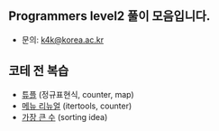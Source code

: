 ## Programmers level2 풀이 모음입니다.

- 문의: k4k@korea.ac.kr

## 코테 전 복습

- [튜플](https://github.com/TAVEResearch/TAVE_algorithm_study/blob/main/%EB%B0%95%EC%A0%9C%EC%9C%A4/programmers/level2/020322_tuple.py) (정규표현식, counter, map)
- [메뉴 리뉴얼](https://github.com/TAVEResearch/TAVE_algorithm_study/blob/main/%EB%B0%95%EC%A0%9C%EC%9C%A4/programmers/level2/020422_menu_renewal.py) (itertools, counter)
- [가장 큰 수](https://github.com/TAVEResearch/TAVE_algorithm_study/blob/main/%EB%B0%95%EC%A0%9C%EC%9C%A4/programmers/level2/020922_max_num.ipynb) (sorting idea)
